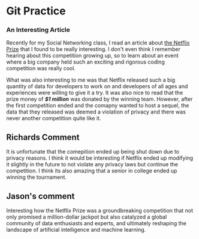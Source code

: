 # Git Practice

### An Interesting Article

Recently for my Social Networking class, I read an article about [the Netflix Prize](https://www.thrillist.com/entertainment/nation/the-netflix-prize) that I found to be really interesting. I don't even think I remember hearing about this competition growing up, so to learn about an event where a big company held such an exciting and rigorous coding competition was really cool.

What was also interesting to me was that Netflix released such a big quantity of data for developers to work on and developers of all ages and experiences were willing to give it a try. It was also nice to read that the prize money of **_$1 million_** was donated by the winning team. However, after the first competition ended and the comapny wanted to host a sequel, the data that they released was deemed a violation of privacy and there was never another competition quite like it.

## Richards Comment

It is unfortunate that the comepition ended up being shut down due to privacy reasons. I think it would be interesting if Netflix ended up modifying it slightly in the future to not violate any privacy laws but continue the competition. I think its also amazing that a senior in college ended up winning the tournament.

## Jason's comment
Interesting how the Netflix Prize was a groundbreaking competition that not only promised a million-dollar jackpot but also catalyzed a global community of data enthusiasts and experts, and ultimately reshaping the landscape of artificial intelligence and machine learning.